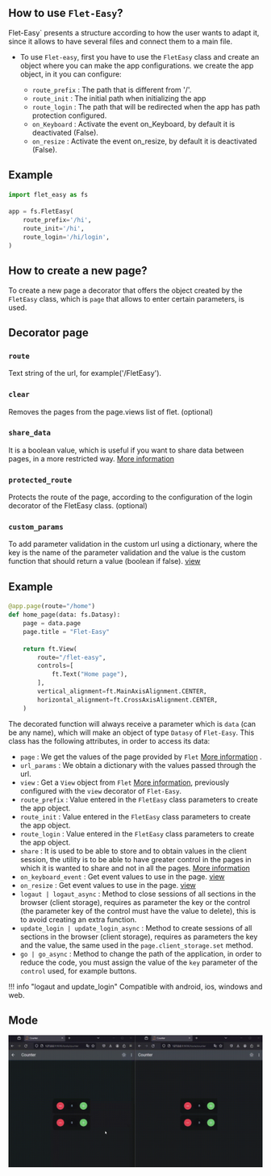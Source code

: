 ## How to use `Flet-Easy`?
Flet-Easy` presents a structure according to how the user wants to adapt it, since it allows to have several files and connect them to a main file.

* To use `Flet-easy`, first you have to use the `FletEasy` class and create an object where you can make the app configurations.
we create the app object, in it you can configure:

    * `route_prefix` : The path that is different from '/'.
    * `route_init` : The initial path when initializing the app
    * `route_login` : The path that will be redirected when the app has path protection configured.
    * `on_Keyboard` : Activate the event on_Keyboard, by default it is deactivated (False).
    * `on_resize` : Activate the event on_resize, by default it is deactivated (False).
  
## **Example**
```Python
import flet_easy as fs

app = fs.FletEasy(
    route_prefix='/hi',
    route_init='/hi',
    route_login='/hi/login',
)
```

## How to create a new page?
To create a new page a decorator that offers the object created by the `FletEasy` class, which is `page` that allows to enter certain parameters, is used.

## Decorator page

### `route`
Text string of the url, for example('/FletEasy').

### `clear`
Removes the pages from the page.views list of flet. (optional)

### `share_data`
It is a boolean value, which is useful if you want to share data between pages, in a more restricted way. [More information](/flet-easy/Data-sharing-between-pages)

### `protected_route`
Protects the route of the page, according to the configuration of the login decorator of the FletEasy class. (optional)

### `custom_params`
To add parameter validation in the custom url using a dictionary, where the key is the name of the parameter validation and the value is the custom function that should return a value (boolean if false). [view](/flet-easy/dynamic-routes/#custom-validation)

## **Example**
```Python hl_lines="1 6"
@app.page(route="/home")
def home_page(data: fs.Datasy):
    page = data.page
    page.title = "Flet-Easy"

    return ft.View(
        route="/flet-easy",
        controls=[
            ft.Text("Home page"),
        ],
        vertical_alignment=ft.MainAxisAlignment.CENTER,
        horizontal_alignment=ft.CrossAxisAlignment.CENTER,
    )
```
The decorated function will always receive a parameter which is `data` (can be any name), which will make an object of type `Datasy` of `Flet-Easy`.
This class has the following attributes, in order to access its data:

* `page` : We get the values of the page provided by `Flet` [More information](https://flet.dev/docs/controls/page) .
* `url_params` : We obtain a dictionary with the values passed through the url.
* `view` : Get a `View` object from `Flet` [More information](https://flet.dev/docs/controls/view), previously configured with the `view` decorator of `Flet-Easy`.
* `route_prefix` : Value entered in the `FletEasy` class parameters to create the app object.
* `route_init` : Value entered in the `FletEasy` class parameters to create the app object.
* `route_login` : Value entered in the `FletEasy` class parameters to create the app object.
* `share` : It is used to be able to store and to obtain values in the client session, the utility is to be able to have greater control in the pages in which it is wanted to share and not in all the pages. [More information](/flet-easy/Data-sharing-between-pages/)
* `on_keyboard_event` : Get event values to use in the page. [view](/flet-easy/Events/keyboard-event/)
* `on_resize` : Get event values to use in the page. [view](/flet-easy/Events/On-resize/)
* `logaut | logaut_async` : Method to close sessions of all sections in the browser (client storage), requires as parameter the key or the control (the parameter key of the control must have the value to delete), this is to avoid creating an extra function.
* `update_login | update_login_async` : Method to create sessions of all sections in the browser (client storage), requires as parameters the key and the value, the same used in the `page.client_storage.set` method.
* `go | go_async` : Method to change the path of the application, in order to reduce the code, you must assign the value of the `key` parameter of the `control` used, for example buttons.

!!! info "logaut and update_login"
    Compatible with android, ios, windows and web.

## Mode
![alt video](images/logaut.gif "logaut")